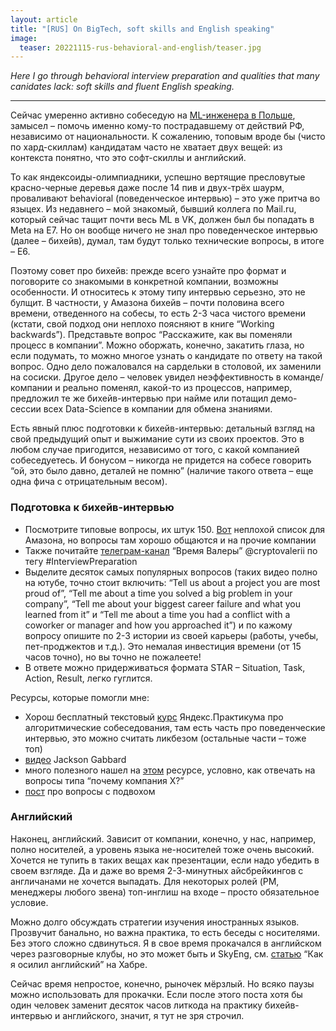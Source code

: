 ```yaml
---
layout: article
title: "[RUS] On BigTech, soft skills and English speaking"
image:
  teaser: 20221115-rus-behavioral-and-english/teaser.jpg
---
```


_Here I go through behavioral interview preparation and qualities that many canidates lack: soft skills and fluent English speaking._

***

Сейчас умеренно активно собеседую на [ML-инженера в Польше](https://relx.wd3.myworkdayjobs.com/en-US/ElsevierJobs/job/Warsaw/Machine-Learning-Engineer_R42591?locations=8c5fc5940f0b01f2f0882bacb2007a1e), замысел – помочь именно кому-то пострадавшему от действий РФ, независимо от национальности. К сожалению, топовым вроде бы (чисто по хард-скиллам) кандидатам часто не хватает двух вещей: из контекста понятно, что это софт-скиллы и английский.

То как яндексоиды-олимпиадники, успешно вертящие пресловутые красно-черные деревья даже после 14 пив и двух-трёх шаурм, проваливают behavioral (поведенческое интервью) – это уже притча во языцех. Из недавнего – мой знакомый, бывший коллега по Mail.ru, который сейчас тащит почти весь ML в VK, должен был бы попадать в Meta на E7. Но он вообще ничего не знал про поведенческое интервью (далее – бихейв), думал, там будут только технические вопросы, в итоге – E6. 

Поэтому совет про бихейв: прежде всего узнайте про формат и поговорите со знакомыми в конкретной компании, возможны особенности. И относитесь к этому типу интервью серьезно, это не булщит. В частности, у Амазона бихейв – почти половина всего времени, отведенного на собесы, то есть 2-3 часа чистого времени (кстати, свой подход они неплохо поясняют в книге “Working backwards”). Представьте вопрос “Расскажите, как вы поменяли процесс в компании”. Можно оборжать, конечно, закатить глаза, но если подумать, то можно многое узнать о кандидате по ответу на такой вопрос. Одно дело пожаловался на сардельки в столовой, их заменили на сосиски. Другое дело – человек увидел неэффективность в команде/компании и реально поменял, какой-то из процессов, например, предложил те же бихейв-интервью при найме или потащил демо-сессии всех Data-Science в компании для обмена знаниями. 

Есть явный плюс подготовки к бихейв-интервью: детальный взгляд на свой предыдущий опыт и выжимание сути из своих проектов. Это в любом случае пригодится, независимо от того, с какой компанией собеседуетесь. И бонусом – никогда не придется на собесе говорить “ой, это было давно, деталей не помню” (наличие такого ответа – еще одна фича с отрицательным весом).

### Подготовка к бихейв-интервью

- Посмотрите типовые вопросы, их штук 150. [Вот](https://igotanoffer.com/blogs/tech/amazon-behavioral-interview) неплохой список для Амазона, но вопросы там хорошо общаются и на прочие компании
- Также почитайте [телеграм-канал](https://t.me/cryptovalerii) “Время Валеры” @cryptovalerii по тегу #InterviewPreparation
- Выделите десяток самых популярных вопросов (таких видео полно на ютубе, точно стоит включить: “Tell us about a project you are most proud of”, “Tell me about a time you solved a big problem in your company”, “Tell me about your biggest career failure and what you learned from it” и “Tell me about a time you had a conflict with a coworker or manager and how you approached it”) и по кажому вопросу опишите по 2-3 истории из своей карьеры (работы, учебы, пет-проджектов и т.д.). Это немалая инвестиция времени (от 15 часов точно), но вы точно не пожалеете!
- В ответе можно придерживаться формата STAR – Situation, Task, Action, Result, легко гуглится.

Ресурсы, которые помогли мне:

- Хорош бесплатный текстовый [курс](https://practicum.yandex.ru/profile/algorithms-interview/) Яндекс.Практикума про алгоритмические собеседования, там есть часть про поведенческие интервью, это можно считать ликбезом (остальные части – тоже топ)
- [видео](https://www.youtube.com/watch?v=PJKYqLP6MRE) Jackson Gabbard 
- много полезного нашел на [этом](https://igotanoffer.com/blogs/tech) ресурсе, условно, как отвечать на вопросы типа “почему компания X?”
- [пост](https://leetcode.com/discuss/interview-experience/1532708/tips-for-answering-few-tricky-behavioural-interview-questions) про вопросы с подвохом 

### Английский

Наконец, английский. Зависит от компании, конечно, у нас, например, полно носителей, а уровень языка не-носителей тоже очень высокий. Хочется не тупить в таких вещах как презентации, если надо убедить в своем взгляде. Да и даже во время 2-3-минутных айсбрейкингов с англичанами не хочется выпадать. Для некоторых ролей (PM, менеджеры любого звена) топ-инглиш на входе – просто обязательное условие. 

Можно долго обсуждать стратегии изучения иностранных языков. Прозвучит банально, но важна практика, то есть беседы с носителями. Без этого сложно сдвинуться. Я в свое время прокачался в английском через разговорные клубы, но это может быть и SkyEng, см. [статью](https://habr.com/ru/post/413633/
) “Как я осилил английский” на Хабре.

Сейчас время непростое, конечно, рыночек мёрзлый. Но всяко паузы можно использовать для прокачки. Если после этого поста хотя бы один человек заменит десяток часов литкода на практику бихейв-интервью и английского, значит, я тут не зря строчил.


